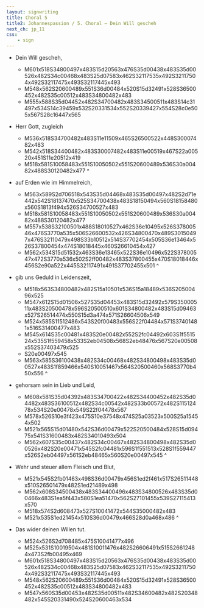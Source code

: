 ```yaml
---
layout: signwriting
title: Choral 5
title2: Johannespassion / 5. Choral – Dein Will gescheh
next_ch: jp_11
css:
    - sign
---
```


<!--
https://www.signbank.org/signpuddle2.0/searchword.php
https://www.sutton-signwriting.io/signmaker
-->

<!--
Dein Will gescheh, Herr Gott, zugleich
auf Erden wie im Himmelreich,
gib uns Geduld in Leidenszeit,
gehorsam sein in Lieb und Leid,
Wehr und steuer allem Fleisch und Blut,
Das wider deinen Willen tut.
-->

- Dein Will gescheh,
    + M601x518S34800497x483S15d20563x476S35d00438x483S35d00526x482S34c00468x483S25d07583x462S32117535x492S32117504x492S32117475x493S32117445x493
    + M548x562S20600489x551S36d00484x520S15d32491x528S36500452x482S35c00512x483S34800482x483
    + M555x588S35d04452x482S34700482x483S34500511x483S14c31497x534S14c39459x532S20331534x552S20339427x554S28c0e505x567S28c16447x565

-  Herr Gott, zugleich
    + M536x518S34700482x483S11e11509x465S26500522x448S30007482x483
    + M542x518S34400482x483S30007482x483S11e00519x467S22a00520x451S11e20512x419
    + M518x581S10058483x551S10050502x551S20600489x536S30a00482x488S30120482x477
^

- auf Erden wie im Himmelreich,
    + M563x589S2d706518x543S35d04468x483S35d00497x482S2d71e442x542S18137470x525S34700438x483S18150494x560S18158480x560S1813f494x526S34700527x483
    + M518x581S10058483x551S10050502x551S20600489x536S30a00482x488S30120482x477
    + M557x538S32100501x488S18010527x462S36e10495x526S37800546x476S3770a535x506S26600532x426S34800470x489S30150497x476S32110479x498S33b10512x514S37702454x505S36e13464x526S37800454x474S18018445x460S26610454x427
    + M562x534S15d51532x463S36e13465x522S36e10496x522S37800547x472S3770a536x502S2ff00482x483S37800455x470S18018446x456S2e90a522x445S32117491x491S37702455x501
^

- gib uns Geduld in Leidenszeit,
    + M518x563S34800482x482S15a10501x536S15a18489x536S20500496x525
    + M547x612S15d01506x527S35d04453x483S15d32492x579S35000511x483S20500478x596S20500510x601S34800482x483S15d09463x527S26514474x550S15d3a474x571S26604506x549
    + M524x585S11512486x543S20f00483x556S22f04484x571S37401481x516S31400477x483
    + M545x614S35c00481x483S20e00482x552S2fc04492x603S1f551524x535S1f559458x533S2eb04508x568S2eb48476x567S20e00508x552S37403479x525
    + S20e00497x545
    + M563x585S36100438x482S34c00468x482S34800498x483S35d00527x483S1f859466x540S10051467x564S20500460x568S3770b450x556
^

- gehorsam sein in Lieb und Leid,
    + M608x581S35d04392x483S34700422x482S34400452x482S35d04482x483S36100512x482S34c00542x482S33b00572x482S11512478x534S20e00478x549S22f04478x567
    + M578x526S10e3f423x475S10e37548x474S25a03523x500S25a15454x502
    + M521x565S15d01480x542S36d00479x522S20500484x528S15d09475x541S31600483x482S34010493x504
    + M562x607S35c00437x482S34c00467x482S34800498x482S35d00526x482S20e00471x545S2fc04481x596S1f551513x528S1f559447x526S2eb04497x561S2eb48465x560S20e00497x545
^

- Wehr und steuer allem Fleisch und Blut,
    + M521x545S2fb01463x498S36d00479x456S1ed2f461x517S26511448x510S26501479x482S1ed21489x498
    + M562x608S34500438x483S34400496x483S34800526x483S35d00466x483S1ea5f443x580S1ea51470x562S27101455x539S27115413x570
    + M518x574S2d608473x527S10041472x544S35000482x483
    + M521x535S1ed21454x510S36d00479x466S28d0a468x486
^

- Das wider deinen Willen tut.
    + M524x526S2d708485x475S10041477x496
    + M525x531S10019504x481S10011476x482S26606491x515S26612484x473S2fb00495x469
    + M601x518S34800497x483S15d20563x476S35d00438x483S35d00526x482S34c00468x483S25d07583x462S32117535x492S32117504x492S32117475x493S32117445x493
    + M548x562S20600489x551S36d00484x520S15d32491x528S36500452x482S35c00512x483S34800482x483
    + M547x560S35d00453x482S35d00511x482S34600482x482S20348482x545S20331490x524S20600463x534



